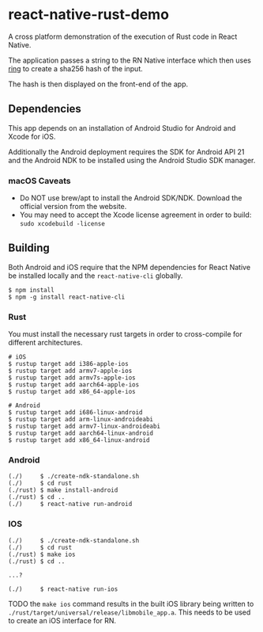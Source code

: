 # react-native-rust-demo
A cross platform demonstration of the execution of Rust code in React Native.

The application passes a string to the RN Native interface which then uses [ring](https://github.com/briansmith/ring) to create a sha256 hash of the input.

The hash is then displayed on the front-end of the app.

## Dependencies

This app depends on an installation of Android Studio for Android and Xcode for iOS.

Additionally the Android deployment requires the SDK for Android API 21 and the Android NDK to be installed using the Android Studio SDK manager.

### macOS Caveats

* Do NOT use brew/apt to install the Android SDK/NDK. Download the official version from the website.
* You may need to accept the Xcode license agreement in order to build: `sudo xcodebuild -license`

## Building

Both Android and iOS require that the NPM dependencies for React Native be installed locally and the `react-native-cli` globally.

```shell
$ npm install
$ npm -g install react-native-cli
```

### Rust

You must install the necessary rust targets in order to cross-compile for different architectures.

```shell
# iOS
$ rustup target add i386-apple-ios
$ rustup target add armv7-apple-ios
$ rustup target add armv7s-apple-ios
$ rustup target add aarch64-apple-ios
$ rustup target add x86_64-apple-ios

# Android
$ rustup target add i686-linux-android
$ rustup target add arm-linux-androideabi
$ rustup target add armv7-linux-androideabi
$ rustup target add aarch64-linux-android
$ rustup target add x86_64-linux-android
```

### Android

```shell
(./)     $ ./create-ndk-standalone.sh
(./)     $ cd rust
(./rust) $ make install-android
(./rust) $ cd ..
(./)     $ react-native run-android
```

### IOS

```shell
(./)     $ ./create-ndk-standalone.sh
(./)     $ cd rust
(./rust) $ make ios
(./rust) $ cd ..

...?

(./)     $ react-native run-ios
```

TODO the `make ios` command results in the built iOS library being written to `./rust/target/universal/release/libmobile_app.a`. This needs to be used to create an iOS interface for RN.
